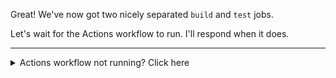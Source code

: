 Great! We've now got two nicely separated `build` and `test` jobs. 

Let's wait for the Actions workflow to run. I'll respond when it does.

---

<details><summary>Actions workflow not running? Click here</summary>

When a GitHub Actions workflow is running, you should see some checks in progress, like the screenshot below. 

![checks in progress in a merge box](https://user-images.githubusercontent.com/16547949/66080348-ecc5f580-e533-11e9-909e-c213b08790eb.png)

If the checks don't appear or if the checks are stuck in progress, there's a few things you can do to try and trigger them:

- Refresh the page, it's possible the workflow ran and the page just hasn't been updated with that change
- Try making a commit on this branch. Our workflow is triggered with a `push` event, and committing to this branch will result in a new `push`
- Edit the workflow file on GitHub and ensure there are no red lines indicating a syntax problem
</details>